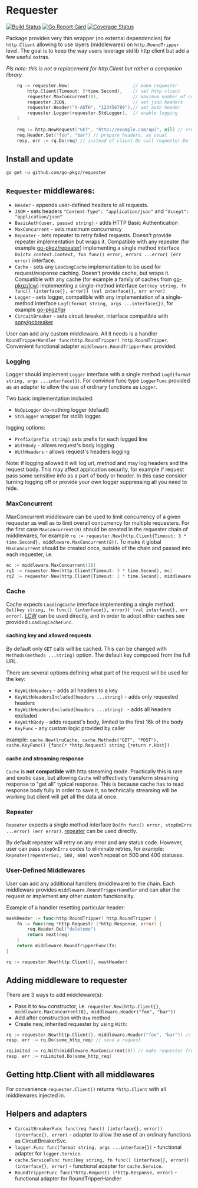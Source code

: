 # Requester

[![Build Status](https://github.com/go-pkgz/repeater/workflows/build/badge.svg)](https://github.com/go-pkgz/requester/actions) [![Go Report Card](https://goreportcard.com/badge/github.com/go-pkgz/requester)](https://goreportcard.com/report/github.com/go-pkgz/requester) [![Coverage Status](https://coveralls.io/repos/github/go-pkgz/requester/badge.svg?branch=master)](https://coveralls.io/github/go-pkgz/requester?branch=master)


Package provides very thin wrapper (no external dependencies) for `http.Client` allowing to use layers (middlewares) on `http.RoundTripper` level. 
The goal is to keep the way users leverage stdlib http client but add a few useful extras. 

_Pls note: this is not a replacement for http.Client but rather a companion library._

```go
    rq := requester.New(                        // make requester
        http.Client{Timeout: 5*time.Second},    // set http client
        requester.MaxConcurrent(8),             // maximum number of concurrent requests
        requester.JSON,                         // set json headers
        requester.Header("X-AUTH", "123456789"),// set auth header
        requester.Logger(requester.StdLogger),  // enable logging
    )
    
    req := http.NewRequest("GET", "http://example.com/api", nil) // create the usual http.Request
    req.Header.Set("foo", "bar") // prepare headers, as usual
    resp, err := rq.Do(req) // instead of client.Do call requester.Do
```


## Install and update

`go get -u github.com/go-pkgz/requester`


## `Requester` middlewares:

- `Header` - appends user-defined headers to all requests. 
- `JSOM` - sets headers `"Content-Type": "application/json"` and `"Accept": "application/json"`
- `BasicAuth(user, passwd string)` - adds HTTP Basic Authentication
- `MaxConcurrent` - sets maximum concurrency
- `Repeater` - sets repeater to retry failed requests. Doesn't provide repeater implementation but wraps it. Compatible with any repeater (for example [go-pkgz/repeater](https://github.com/go-pkgz/repeater)) implementing a single method interface `Do(ctx context.Context, fun func() error, errors ...error) (err error)` interface. 
- `Cache` - sets any `LoadingCache` implementation to be used for request/response caching. Doesn't provide cache, but wraps it. Compatible with any cache (for example a family of caches from [go-pkgz/lcw](https://github.com/go-pkgz/lcw)) implementing a single-method interface `Get(key string, fn func() (interface{}, error)) (val interface{}, err error)`
- `Logger` - sets logger, compatible with any implementation  of a single-method interface `Logf(format string, args ...interface{})`, for example [go-pkgz/lgr](https://github.com/go-pkgz/lgr)
- `CircuitBreaker` - sets circuit breaker, interface compatible with [sony/gobreaker](https://github.com/sony/gobreaker)

User can add any custom middleware. All it needs is a handler `RoundTripperHandler func(http.RoundTripper) http.RoundTripper`. 
Convenient functional adapter `middleware.RoundTripperFunc` provided.
 
### Logging 

Logger should implement `Logger` interface with a single method `Logf(format string, args ...interface{})`. 
For convince func type `LoggerFunc` provided as an adapter to allow the use of ordinary functions as `Logger`. 

Two basic implementation included: 

- `NoOpLogger` do-nothing logger (default) 
- `StdLogger` wrapper for stdlib logger.

logging options:

- `Prefix(prefix string)` sets prefix for each logged line
- `WithBody` - allows request's body logging
- `WithHeaders` - allows request's headers logging

Note: if logging allowed it will log url, method and may log headers and the request body. 
This may affect application security, for example if request pass some sensitive info as a part of body or header. 
In this case consider turning logging off or provide your own logger suppressing all you need to hide. 

### MaxConcurrent

MaxConcurrent middleware can be used to limit concurrency of a given requester as well as to limit overall concurrency for multiple
requesters. For the first case `MaxConcurrent(N)` should be created in the requester chain of middlewares, for example `rq := requester.New(http.Client{Timeout: 3 * time.Second}, middleware.MaxConcurrent(8))`. To make it global `MaxConcurrent` should be created once, outside of the chain and passed into each requester, i.e.

```go
mc := middleware.MaxConcurrent(16)
rq1 := requester.New(http.Client{Timeout: 3 * time.Second}, mc)
rq2 := requester.New(http.Client{Timeout: 1 * time.Second}, middleware.JSON, mc)
```

### Cache

Cache expects `LoadingCache` interface implementing a single method:
`Get(key string, fn func() (interface{}, error)) (val interface{}, err error)`. [LCW](https://github.com/go-pkgz/lcw/) can 
be used directly, and in order to adopt other caches see provided `LoadingCacheFunc`.

#### caching key and allowed requests

By default only `GET` calls will be cached. This can be changed with `Methods(methods ...string)` option.
The default key composed from the full URL.

There are several options defining what part of the request will be used for the key:

- `KeyWithHeaders` - adds all headers to a key
- `KeyWithHeadersIncluded(headers ...string)` - adds only requested headers
- `KeyWithHeadersExcluded(headers ...string) ` - adds all headers excluded
- `KeyWithBody` - adds request's body, limited to the first 16k of the body
- `KeyFunc` - any custom logic provided by caller

example: `cache.New(lruCache, cache.Methods("GET", "POST"), cache.KeyFunc() {func(r *http.Request) string {return r.Host})`


#### cache and streaming response

`Cache` is **not compatible** with http streaming mode. Practically this is rare and exotic case, but 
allowing `Cache` will effectively transform streaming response to "get all" typical response. This is because cache
has to read response body fully in order to save it, so technically streaming will be working but client will get
all the data at once. 

### Repeater

`Repeater` expects a single method interface `Do(fn func() error, stopOnErrs ...error) (err error)`. [repeater](github.com/go-pkgz/repeater) can be used directly.

By default repeater will retry on any error and any status code. However, user can pass `stopOnErrs` codes to eliminate retries, 
for example: `Repeater(repeaterSvc, 500, 400)` won't repeat on 500 and 400 statuses.

### User-Defined Middlewares

User can add any additional handlers (middleware) to the chain. Each middleware provides `middleware.RoundTripperHandler` and
can alter the request or implement any other custom functionality.

Example of a handler resetting particular header:

```go
maskHeader := func(http.RoundTripper) http.RoundTripper {
    fn := func(req *http.Request) (*http.Response, error) {
        req.Header.Del("deleteme")
        return next(req)
    }
    return middleware.RoundTripperFunc(fn)
}

rq := requester.New(http.Client{}, maskHeader)
```

## Adding middleware to requester

There are 3 ways to add middleware(s):

- Pass it to `New` constructor, i.e. `requester.New(http.Client{}, middleware.MaxConcurrent(8), middleware.Header("foo", "bar"))`
- Add after construction with `Use` method
- Create new, inherited requester by using `With`:
```go
rq := requester.New(http.Client{}, middleware.Header("foo", "bar")) // make requester enforcing header foo:bar
resp, err := rq.Do(some_http_req) // send a request

rqLimited := rq.With(middleware.MaxConcurrent(8)) // make requester from rq (foo:bar enforced) and add 8 max concurrency
resp, err := rqLimited.Do(some_http_req)
```

## Getting http.Client with all middlewares

For convenience `requester.Client()` returns `*http.Client` with all middlewares injected in.   

## Helpers and adapters

- `CircuitBreakerFunc func(req func() (interface{}, error)) (interface{}, error)` - adapter to allow the use of an ordinary functions as CircuitBreakerSvc.
- `logger.Func func(format string, args ...interface{})` - functional adapter for `logger.Service`.
- `cache.ServiceFunc func(key string, fn func() (interface{}, error)) (interface{}, error)` - functional adapter for `cache.Service`.
- `RoundTripperFunc func(*http.Request) (*http.Response, error)` - functional adapter for RoundTripperHandler
